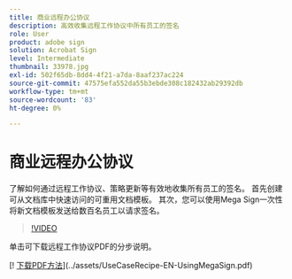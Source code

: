 ```yaml
---
title: 商业远程办公协议
description: 高效收集远程工作协议中所有员工的签名
role: User
product: adobe sign
solution: Acrobat Sign
level: Intermediate
thumbnail: 33978.jpg
exl-id: 502f65db-8dd4-4f21-a7da-8aaf237ac224
source-git-commit: 47575efa552da55b3ebde308c182432ab29392db
workflow-type: tm+mt
source-wordcount: '83'
ht-degree: 0%

---
```


# 商业远程办公协议

了解如何通过远程工作协议、策略更新等有效地收集所有员工的签名。 首先创建可从文档库中快速访问的可重用文档模板。 其次，您可以使用Mega Sign一次性将新文档模板发送给数百名员工以请求签名。

>[!VIDEO](https://video.tv.adobe.com/v/33978?hidetitle=true)

单击可下载远程工作协议PDF的分步说明。

[! [下载PDF方法](../assets/acrobat_PDF_96.png)](../assets/UseCaseRecipe-EN-UsingMegaSign.pdf)
